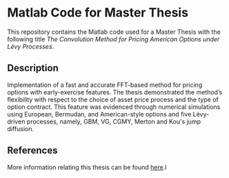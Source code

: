 # Matlab Code for Master Thesis

This repository contains the Matlab code used for a Master Thesis with the following title *The Convolution Method for Pricing American Options under Lévy Processes*.

## Description

Implementation of a fast and accurate FFT-based method for pricing options with early-exercise features. The thesis demonstrated the method’s flexibility with respect to the choice of asset price process and the type of option contract. This feature was evidenced through numerical simulations using European, Bermudan, and American-style options and five Lévy-driven processes, namely, GBM, VG, CGMY, Merton and Kou's jump diffusion.

## References

More information relating this thesis can be found [here](http://repositorio.ul.pt/bitstream/10451/16032/1/ulfc112050_tm_Pedro_Oliveira.pdf).l